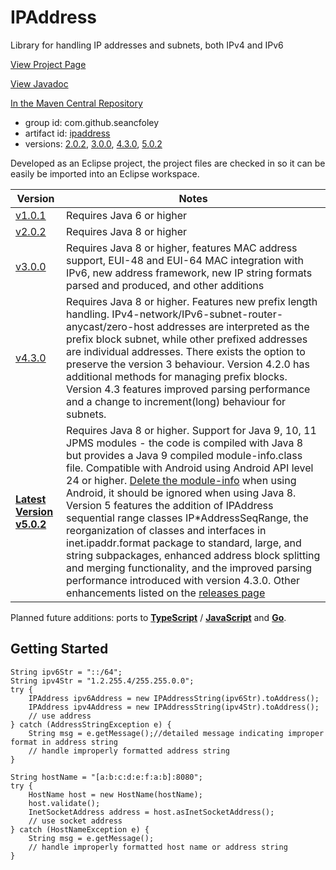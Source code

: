 # IPAddress
Library for handling IP addresses and subnets, both IPv4 and IPv6

[View Project Page](https://seancfoley.github.io/IPAddress/)

[View Javadoc](https://seancfoley.github.io/IPAddress/IPAddress/apidocs/)

[In the Maven Central Repository](https://repo1.maven.org/maven2/com/github/seancfoley/ipaddress/)
- group id: com.github.seancfoley
- artifact id: [ipaddress](https://search.maven.org/search?q=ipaddress)
- versions: [2.0.2](https://search.maven.org/artifact/com.github.seancfoley/ipaddress/2.0.2/jar), [3.0.0](https://search.maven.org/artifact/com.github.seancfoley/ipaddress/3.0.0/jar), [4.3.0](https://search.maven.org/artifact/com.github.seancfoley/ipaddress/4.3.0/jar), [5.0.2](https://search.maven.org/artifact/com.github.seancfoley/ipaddress/5.0.2/jar)

Developed as an Eclipse project, the project files are checked in so it can be easily be imported into an Eclipse workspace.

Version | Notes
------- | -------------
[v1.0.1](https://github.com/seancfoley/IPAddress/releases/tag/v1.0.1) | Requires Java 6 or higher
[v2.0.2](https://github.com/seancfoley/IPAddress/releases/tag/v2.0.2) | Requires Java 8 or higher
[v3.0.0](https://github.com/seancfoley/IPAddress/releases/tag/v3.0.0) | Requires Java 8 or higher, features MAC address support, EUI-48 and EUI-64 MAC integration with IPv6, new address framework, new IP string formats parsed and produced, and other additions
[v4.3.0](https://github.com/seancfoley/IPAddress/releases/tag/v4.3.0) | Requires Java 8 or higher.  Features new prefix length handling.  IPv4-network/IPv6-subnet-router-anycast/zero-host addresses are interpreted as the prefix block subnet, while other prefixed addresses are individual addresses. There exists the option to preserve the version 3 behaviour.  Version 4.2.0 has additional methods for managing prefix blocks.  Version 4.3 features improved parsing performance and a change to increment(long) behaviour for subnets.
**[Latest Version v5.0.2](https://github.com/seancfoley/IPAddress/releases/tag/v5.0.2)** | Requires Java 8 or higher.  Support for Java 9, 10, 11 JPMS modules - the code is compiled with Java 8 but provides a Java 9 compiled module-info.class file.  Compatible with Android using Android API level 24 or higher.  [Delete the module-info](https://github.com/seancfoley/IPAddress/issues/16) when using Android, it should be ignored when using Java 8.  Version 5 features the addition of IPAddress sequential range classes IP\*AddressSeqRange, the reorganization of classes and interfaces in inet.ipaddr.format package to standard, large, and string subpackages, enhanced address block splitting and merging functionality, and the improved parsing performance introduced with version 4.3.0.  Other enhancements listed on the [releases page](https://github.com/seancfoley/IPAddress/releases/tag/v5.0.0)

Planned future additions: ports to [**TypeScript**](https://www.typescriptlang.org/) / [**JavaScript**](https://www.npmjs.com/) and [**Go**](https://golang.org/).

## Getting Started

    String ipv6Str = "::/64";
    String ipv4Str = "1.2.255.4/255.255.0.0";
    try {
        IPAddress ipv6Address = new IPAddressString(ipv6Str).toAddress();
        IPAddress ipv4Address = new IPAddressString(ipv4Str).toAddress();
        // use address      
    } catch (AddressStringException e) {
        String msg = e.getMessage();//detailed message indicating improper format in address string
        // handle improperly formatted address string
    }
    
    String hostName = "[a:b:c:d:e:f:a:b]:8080";
    try {
        HostName host = new HostName(hostName);
        host.validate();
        InetSocketAddress address = host.asInetSocketAddress();
        // use socket address      
    } catch (HostNameException e) {
        String msg = e.getMessage();
        // handle improperly formatted host name or address string
    }

